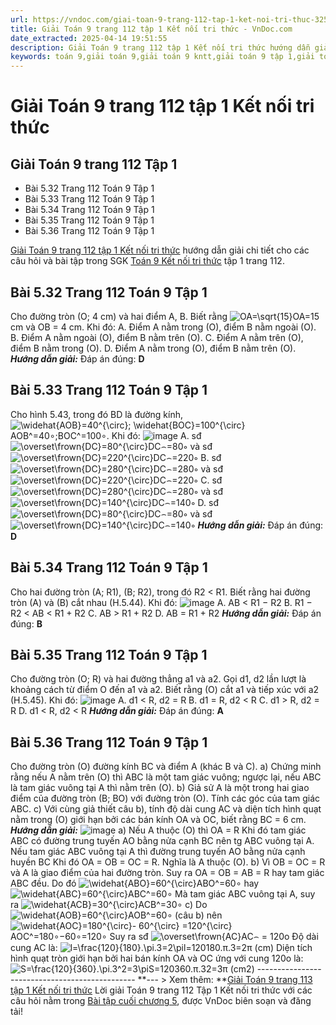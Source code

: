 ```yaml
---
url: https://vndoc.com/giai-toan-9-trang-112-tap-1-ket-noi-tri-thuc-325365
title: Giải Toán 9 trang 112 tập 1 Kết nối tri thức - VnDoc.com
date_extracted: 2025-04-14 19:51:55
description: Giải Toán 9 trang 112 tập 1 Kết nối tri thức hướng dẫn giải chi tiết các câu hỏi và bài tập trong SGK Toán 9 Kết nối tri thức tập 1.
keywords: toán 9,giải toán 9,giải toán 9 kntt,giải toán 9 tập 1,giải toán 9 kết nối tri thức,toán 9 kết nối tri thức tập 1,Toán 9 Kết nối tri thức Bài tập cuối chương 5,giải Toán 9 Kết nối tri thức Bài tập cuối chương 5,Bài tập cuối chương 5 trang 112,toán 9 kết nối tri thức tập 1 trang 112,toán 9 kết nối tri thức tập 1 trang 113,toán 9 trang 112,giải toán 9 trang 112,toán 9 trang 112 kết nối,giải toán 9 trang 112 kết nối
---
```


# Giải Toán 9 trang 112 tập 1 Kết nối tri thức
## Giải Toán 9 trang 112 Tập 1
  * Bài 5.32 Trang 112 Toán 9 Tập 1
  * Bài 5.33 Trang 112 Toán 9 Tập 1
  * Bài 5.34 Trang 112 Toán 9 Tập 1
  * Bài 5.35 Trang 112 Toán 9 Tập 1
  * Bài 5.36 Trang 112 Toán 9 Tập 1

[Giải Toán 9 trang 112 tập 1 Kết nối tri thức](<https://vndoc.com/giai-toan-9-trang-112-tap-1-ket-noi-tri-thuc-325365>) hướng dẫn giải chi tiết cho các câu hỏi và bài tập trong SGK [Toán 9 Kết nối tri thức](<https://vndoc.com/toan-9-ket-noi-tri-thuc>) tập 1 trang 112.
## **Bài 5.32 Trang 112 Toán 9 Tập 1**
Cho đường tròn \(O; 4 cm\) và hai điểm A, B. Biết rằng ![OA=\\sqrt{15}](https://i.vdoc.vn/data/image/blank.png)OA=15 cm và OB = 4 cm. Khi đó:
A. Điểm A nằm trong \(O\), điểm B nằm ngoài \(O\).
B. Điểm A nằm ngoài \(O\), điểm B nằm trên \(O\).
C. Điểm A nằm trên \(O\), điểm B nằm trong \(O\).
D. Điểm A nằm trong \(O\), điểm B nằm trên \(O\).
_**Hướng dẫn giải:**_
Đáp án đúng: **D**
## **Bài 5.33 Trang 112 Toán 9 Tập 1**
Cho hình 5.43, trong đó BD là đường kính, ![\\widehat{AOB}=40^{\\circ}; \\widehat{BOC}=100^{\\circ}](https://i.vdoc.vn/data/image/blank.png)AOB^=40∘;BOC^=100∘. Khi đó:
![image](https://i.vdoc.vn/data/image/2024/07/30/638579345508646776.png)
A. sđ ![\\overset\\frown{DC}=80^{\\circ}](https://i.vdoc.vn/data/image/blank.png)DC⌢=80∘ và sđ ![\\overset\\frown{DC}=220^{\\circ}](https://i.vdoc.vn/data/image/blank.png)DC⌢=220∘
B. sđ ![\\overset\\frown{DC}=280^{\\circ}](https://i.vdoc.vn/data/image/blank.png)DC⌢=280∘ và sđ ![\\overset\\frown{DC}=220^{\\circ}](https://i.vdoc.vn/data/image/blank.png)DC⌢=220∘
C. sđ ![\\overset\\frown{DC}=280^{\\circ}](https://i.vdoc.vn/data/image/blank.png)DC⌢=280∘ và sđ ![\\overset\\frown{DC}=140^{\\circ}](https://i.vdoc.vn/data/image/blank.png)DC⌢=140∘
D. sđ ![\\overset\\frown{DC}=80^{\\circ}](https://i.vdoc.vn/data/image/blank.png)DC⌢=80∘ và sđ ![\\overset\\frown{DC}=140^{\\circ}](https://i.vdoc.vn/data/image/blank.png)DC⌢=140∘
 _**Hướng dẫn giải:**_
Đáp án đúng: **D**
## **Bài 5.34 Trang 112 Toán 9 Tập 1**
Cho hai đường tròn \(A; R1\), \(B; R2\), trong đó R2 < R1. Biết rằng hai đường tròn \(A\) và \(B\) cắt nhau \(H.5.44\). Khi đó:
![image](https://i.vdoc.vn/data/image/2024/07/30/638579345501772312.png)
A. AB < R1 − R2
B. R1 − R2 < AB < R1 \+ R2
C. AB > R1 \+ R2
D. AB = R1 \+ R2
_**Hướng dẫn giải:**_
Đáp án đúng: **B**
## **Bài 5.35 Trang 112 Toán 9 Tập 1**
Cho đường tròn \(O; R\) và hai đường thẳng a1 và a2. Gọi d1, d2 lần lượt là khoảng cách từ điểm O đến a1 và a2. Biết rằng \(O\) cắt a1 và tiếp xúc với a2 \(H.5.45\). Khi đó:
![image](https://i.vdoc.vn/data/image/2024/07/30/638579345500365761.png)
A. d1 < R, d2 = R
B. d1 = R, d2 < R
C. d1 > R, d2 = R
D. d1 < R, d2 < R
 _**Hướng dẫn giải:**_
Đáp án đúng: **A**
## **Bài 5.36 Trang 112 Toán 9 Tập 1**
Cho đường tròn \(O\) đường kính BC và điểm A \(khác B và C\).
a\) Chứng minh rằng nếu A nằm trên \(O\) thì ABC là một tam giác vuông; ngược lại, nếu ABC là tam giác vuông tại A thì nằm trên \(O\).
b\) Giả sử A là một trong hai giao điểm của đường tròn \(B; BO\) với đường tròn \(O\). Tính các góc của tam giác ABC.
c\) Với cùng giả thiết câu b\), tính độ dài cung AC và diện tích hình quạt nằm trong \(O\) giới hạn bởi các bán kính OA và OC, biết rằng BC = 6 cm.
_**Hướng dẫn giải:**_
![image](https://i.vdoc.vn/data/image/2024/07/30/638579345498803378.png)
a\) Nếu A thuộc \(O\) thì OA = R
Khi đó tam giác ABC có đường trung tuyến AO bằng nửa cạnh BC nên tg ABC vuông tại A.
Nếu tam giác ABC vuông tại A thì đường trung tuyến AO bằng nửa cạnh huyền BC
Khi đó OA = OB = OC = R. Nghĩa là A thuộc \(O\).
b\) Vì OB = OC = R và A là giao điểm của hai đường tròn.
Suy ra OA = OB = AB = R hay tam giác ABC đều.
Do đó ![\\widehat{ABO}=60^{\\circ}](https://i.vdoc.vn/data/image/blank.png)ABO^=60∘ hay ![\\widehat{ABC}=60^{\\circ}](https://i.vdoc.vn/data/image/blank.png)ABC^=60∘
Mà tam giác ABC vuông tại A, suy ra ![\\widehat{ACB}=30^{\\circ}](https://i.vdoc.vn/data/image/blank.png)ACB^=30∘
c\) Do ![\\widehat{AOB}=60^{\\circ}](https://i.vdoc.vn/data/image/blank.png)AOB^=60∘ \(câu b\) nên ![\\widehat{AOC}=180^{\\circ}- 60^{\\circ} =120^{\\circ}](https://i.vdoc.vn/data/image/blank.png)AOC^=180∘−60∘=120∘
Suy ra sđ ![\\overset\\frown{AC}](https://i.vdoc.vn/data/image/blank.png)AC⌢ = 120o
Độ dài cung AC là:
![l=\\frac{120}{180}.\\pi.3=2\\pi](https://i.vdoc.vn/data/image/blank.png)l=120180.π.3=2π \(cm\)
Diện tích hình quạt tròn giới hạn bởi hai bán kính OA và OC ứng với cung 120o là:
![S=\\frac{120}{360}.\\pi.3^2=3\\pi](https://i.vdoc.vn/data/image/blank.png)S=120360.π.32=3π \(cm2\)
\-----------------------------------------------
**\--- > Xem thêm: **[Giải Toán 9 trang 113 tập 1 Kết nối tri thức](<https://vndoc.com/giai-toan-9-trang-113-tap-1-ket-noi-tri-thuc-325374>)
Lời giải Toán 9 trang 112 Tập 1 Kết nối tri thức với các câu hỏi nằm trong [Bài tập cuối chương 5](<https://vndoc.com/toan-9-ket-noi-tri-thuc-bai-tap-cuoi-chuong-5-321006>), được VnDoc biên soạn và đăng tải\!

